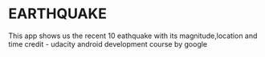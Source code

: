 # EARTHQUAKE
This app shows us the recent 10 eathquake  with its magnitude,location and time
credit - udacity android development course by google

